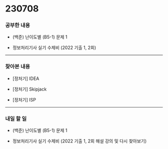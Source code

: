 # 230708

### 공부한 내용

- (백준) 난이도별 (B5-1) 문제 1

- 정보처리기사 실기 수제비 (2022 기출 1, 2회)

---

### 찾아본 내용

- [정처기] IDEA

- [정처기] Skipjack

- [정처기] ISP

---

### 내일 할 일

- (백준) 난이도별 (B5-1) 문제 1

- 정보처리기사 실기 수제비 (2022 기출 1, 2회 해설 강의 및 다시 찾아보기)
